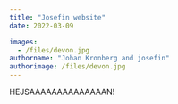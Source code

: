 ```yaml
---
title: "Josefin website"
date: 2022-03-09

images:
  - /files/devon.jpg
authorname: "Johan Kronberg and josefin"
authorimage: /files/devon.jpg
---
```

HEJSAAAAAAAAAAAAAAN!



